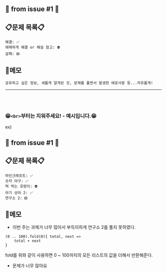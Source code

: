 ## 📌 from issue #1 📌

## 📋문제 목록📋

```
해결: ✅
애매하게 해결 or 해설 참고: ⛔️
살패: ❎
```

## 📝메모
`공유하고 싶은 정보, 새롭게 알게된 것, 문제를 풀면서 발생한 에로사항 등...자유롭게!`

---

<br>
<br>

### 😁`<br>`부터는 지워주세요! - 예시입니다.😁

ex)

## 📌 from issue #1 📌

## 📋문제 목록📋

```
마인크래프트: ✅
숫자 야구: ✅
떡 먹는 호랑이: ⛔️
아기 상어 2: ✅
연구소 2: ❎
```


## 📝메모
- 이번 주는 과제가 너무 많아서 부득이하게 연구소 2를 풀지 못하였다.
```
(0 .. 100).fold(0){ total, next =>
    total + next
}
```
fold를 위와 같이 사용하면 0 ~ 100까지의 모든 리스트의 값을 더해서 반환해준다.
- 문제가 너무 많아요
